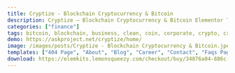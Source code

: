 ```yaml
---
title: Cryptize - Blockchain Cryptocurrency & Bitcoin
description: Cryptize – Blockchain Cryptocurrency & Bitcoin Elementor Template Kit is suitable for any Cryptocurrency business and startups. Cryptize has a simple, modern and clean design with a 100% responsive layout, and very easy to customize and can be used by anyone without having to understand coding.
categories: ["finance"]
tags: bitcoin, blockchain, business, clean, coin, corporate, crypto, cryptocurrency, dark, elementor, ico, illustration, modern, template kit, wordpress
demo: https://askproject.net/cryptize/home/
image: /images/posts/Cryptize - Blockchain Cryptocurrency & Bitcoin.jpeg
templates: ["404 Page", "About", "Blog", "Career", "Contact", "Faqs Page", "Footer", "Global", "Header", "Home", "Pricing", "Services", "Single Post", "Team", "Testimonials", "Token Sale", "Wallet"]
download: https://elemkits.lemonsqueezy.com/checkout/buy/34876a04-886c-404c-adc3-917ca25c2857
---
```

